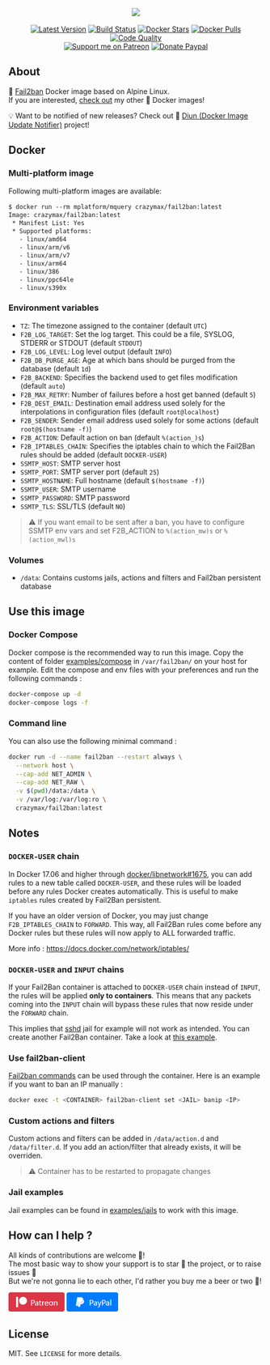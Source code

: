 <p align="center"><a href="https://github.com/crazy-max/docker-fail2ban" target="_blank"><img height="128"src="https://raw.githubusercontent.com/crazy-max/docker-fail2ban/master/.res/docker-fail2ban.jpg"></a></p>

<p align="center">
  <a href="https://hub.docker.com/r/crazymax/fail2ban/tags?page=1&ordering=last_updated"><img src="https://img.shields.io/github/v/tag/crazy-max/docker-fail2ban?label=version&style=flat-square" alt="Latest Version"></a>
  <a href="https://github.com/crazy-max/docker-fail2ban/actions"><img src="https://github.com/crazy-max/docker-fail2ban/workflows/build/badge.svg" alt="Build Status"></a>
  <a href="https://hub.docker.com/r/crazymax/fail2ban/"><img src="https://img.shields.io/docker/stars/crazymax/fail2ban.svg?style=flat-square" alt="Docker Stars"></a>
  <a href="https://hub.docker.com/r/crazymax/fail2ban/"><img src="https://img.shields.io/docker/pulls/crazymax/fail2ban.svg?style=flat-square" alt="Docker Pulls"></a>
  <a href="https://www.codacy.com/app/crazy-max/docker-fail2ban"><img src="https://img.shields.io/codacy/grade/10a198e9cd7948a6a2d71d9ca10548d1.svg?style=flat-square" alt="Code Quality"></a>
  <br /><a href="https://www.patreon.com/crazymax"><img src="https://img.shields.io/badge/donate-patreon-f96854.svg?logo=patreon&style=flat-square" alt="Support me on Patreon"></a>
  <a href="https://www.paypal.me/crazyws"><img src="https://img.shields.io/badge/donate-paypal-00457c.svg?logo=paypal&style=flat-square" alt="Donate Paypal"></a>
</p>

## About

🐳 [Fail2ban](https://www.fail2ban.org) Docker image based on Alpine Linux.<br />
If you are interested, [check out](https://hub.docker.com/r/crazymax/) my other 🐳 Docker images!

💡 Want to be notified of new releases? Check out 🔔 [Diun (Docker Image Update Notifier)](https://github.com/crazy-max/diun) project!

## Docker

### Multi-platform image

Following multi-platform images are available:

```
$ docker run --rm mplatform/mquery crazymax/fail2ban:latest
Image: crazymax/fail2ban:latest
 * Manifest List: Yes
 * Supported platforms:
   - linux/amd64
   - linux/arm/v6
   - linux/arm/v7
   - linux/arm64
   - linux/386
   - linux/ppc64le
   - linux/s390x
```

### Environment variables

* `TZ`: The timezone assigned to the container (default `UTC`)
* `F2B_LOG_TARGET`: Set the log target. This could be a file, SYSLOG, STDERR or STDOUT (default `STDOUT`)
* `F2B_LOG_LEVEL`: Log level output (default `INFO`)
* `F2B_DB_PURGE_AGE`: Age at which bans should be purged from the database (default `1d`)
* `F2B_BACKEND`: Specifies the backend used to get files modification (default `auto`)
* `F2B_MAX_RETRY`: Number of failures before a host get banned (default `5`)
* `F2B_DEST_EMAIL`: Destination email address used solely for the interpolations in configuration files (default `root@localhost`)
* `F2B_SENDER`: Sender email address used solely for some actions (default `root@$(hostname -f)`)
* `F2B_ACTION`: Default action on ban (default `%(action_)s`)
* `F2B_IPTABLES_CHAIN`: Specifies the iptables chain to which the Fail2Ban rules should be added (default `DOCKER-USER`)
* `SSMTP_HOST`: SMTP server host
* `SSMTP_PORT`: SMTP server port (default `25`)
* `SSMTP_HOSTNAME`: Full hostname (default `$(hostname -f)`)
* `SSMTP_USER`: SMTP username
* `SSMTP_PASSWORD`: SMTP password
* `SSMTP_TLS`: SSL/TLS (default `NO`)

> :warning: If you want email to be sent after a ban, you have to configure SSMTP env vars and set F2B_ACTION to `%(action_mw)s` or `%(action_mwl)s`

### Volumes

* `/data`: Contains customs jails, actions and filters and Fail2ban persistent database

## Use this image

### Docker Compose

Docker compose is the recommended way to run this image. Copy the content of folder [examples/compose](examples/compose) in `/var/fail2ban/` on your host for example. Edit the compose and env files with your preferences and run the following commands :

```bash
docker-compose up -d
docker-compose logs -f
```

### Command line

You can also use the following minimal command :

```bash
docker run -d --name fail2ban --restart always \
  --network host \
  --cap-add NET_ADMIN \
  --cap-add NET_RAW \
  -v $(pwd)/data:/data \
  -v /var/log:/var/log:ro \
  crazymax/fail2ban:latest
```

## Notes

### `DOCKER-USER` chain

In Docker 17.06 and higher through [docker/libnetwork#1675](https://github.com/docker/libnetwork/pull/1675), you can add rules to a new table called `DOCKER-USER`, and these rules will be loaded before any rules Docker creates automatically. This is useful to make `iptables` rules created by Fail2Ban persistent.

If you have an older version of Docker, you may just change `F2B_IPTABLES_CHAIN` to `FORWARD`. This way, all Fail2Ban rules come before any Docker rules but these rules will now apply to ALL forwarded traffic.

More info : https://docs.docker.com/network/iptables/

### `DOCKER-USER` and `INPUT` chains

If your Fail2Ban container is attached to `DOCKER-USER` chain instead of `INPUT`, the rules will be applied **only to containers**. This means that any packets coming into the `INPUT` chain will bypass these rules that now reside under the `FORWARD` chain.

This implies that [sshd](examples/jails/sshd) jail for example will not work as intended. You can create another Fail2Ban container. Take a look at [this example](examples/compose-multi).

### Use fail2ban-client

[Fail2ban commands](http://www.fail2ban.org/wiki/index.php/Commands) can be used through the container. Here is an example if you want to ban an IP manually :

```bash
docker exec -t <CONTAINER> fail2ban-client set <JAIL> banip <IP>
```

### Custom actions and filters

Custom actions and filters can be added in `/data/action.d` and `/data/filter.d`. If you add an action/filter that already exists, it will be overriden.

> :warning: Container has to be restarted to propagate changes

### Jail examples

Jail examples can be found in [examples/jails](examples/jails) to work with this image.

## How can I help ?

All kinds of contributions are welcome :raised_hands:!<br />
The most basic way to show your support is to star :star2: the project, or to raise issues :speech_balloon:<br />
But we're not gonna lie to each other, I'd rather you buy me a beer or two :beers:!

[![Support me on Patreon](.res/patreon.png)](https://www.patreon.com/crazymax) 
[![Paypal Donate](.res/paypal.png)](https://www.paypal.me/crazyws)

## License

MIT. See `LICENSE` for more details.<br />
